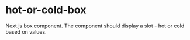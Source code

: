 # hot-or-cold-box
Next.js box component. The component should display a slot - hot or cold based on values.
